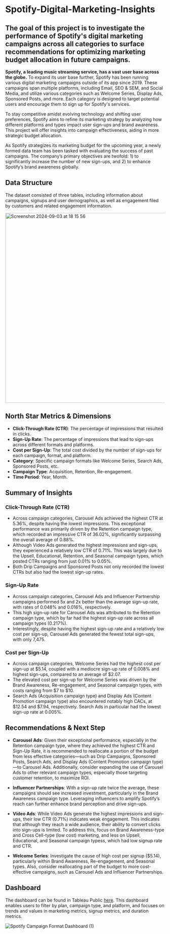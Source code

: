 # Spotify-Digital-Marketing-Insights


## The goal of this project is to investigate the performance of Spotify's digital marketing campaigns across all categories to surface recommendations for optimizing marketing budget allocation in future campaigns.

**Spotify, a leading music streaming service, has a vast user base across the globe.** To expand its user base further, Spotify has been running various digital marketing campaigns outside of its app since 2019. These campaigns span multiple platforms, including Email, SEO & SEM, and Social Media, and utilize various categories such as Welcome Series, Display Ads, Sponsored Posts, and more. Each category is designed to target potential users and encourage them to sign up for Spotify's services.

To stay competitive amidst evolving technology and shifting user preferences, Spotify aims to refine its marketing strategy by analyzing how different platforms and types impact user sign-ups and brand awareness. This project will offer insights into campaign effectiveness, aiding in more strategic budget allocation.

As Spotify strategizes its marketing budget for the upcoming year, a newly formed data team has been tasked with evaluating the success of past campaigns. The company’s primary objectives are twofold: 1) to significantly increase the number of new sign-ups, and 2) to enhance Spotify’s brand awareness globally.


## Data Structure

The dataset consisted of three tables, including information about campaigns, signups and user demographics, as well as engagement filed by customers and related engagement information.


<img width="600" alt="Screenshot 2024-09-03 at 18 15 56" src="https://github.com/user-attachments/assets/28ceb456-ef88-41c2-a8e0-48ebae539b2e">


## North Star Metrics & Dimensions
- **Click-Through Rate (CTR)**: The percentage of impressions that resulted in clicks.
- **Sign-Up Rate**: The percentage of impressions that lead to sign-ups across different formats and platforms.
- **Cost per Sign-Up**: The total cost divided by the number of sign-ups for each campaign, format, and platform.
- **Category**: Specific campaign formats like Welcome Series, Search Ads, Sponsored Posts, etc.
- **Campaign Type**: Acquisition, Retention, Re-engagement.
- **Time Period**: Year, Month.


## Summary of Insights


### Click-Through Rate (CTR)
- Across campaign categories, Carousel Ads achieved the highest CTR at 5.36%, despite having the lowest impressions. This exceptional performance was primarily driven by the Retention campaign type, which recorded an impressive CTR of 36.02%, significantly surpassing the overall average of 0.88%.
- Although Video Ads generated the highest impressions and sign-ups, they experienced a relatively low CTR of 0.71%. This was largely due to the Upsell, Educational, Retention, and Seasonal campaign types, which posted CTRs ranging from just 0.01% to 0.05%.
- Both Drip Campaigns and Sponsored Posts not only recorded the lowest CTRs but also had the lowest sign-up rates.

### Sign-Up Rate
- Across campaign categories, Carousel Ads and Influencer Partnership campaigns performed 5x and 2x better than the average sign-up rate, with rates of 0.048% and 0.016%, respectively.
- This high sign-up rate for Carousel Ads was attributed to the Retention campaign type, which by far had the highest sign-up rate across all campaign types (0.217%).
- Interestingly, despite having the highest sign-up rate and a relatively low cost per sign-up, Carousel Ads generated the fewest total sign-ups, with only 7,475.

### Cost per Sign-Up
- Across campaign categories, Welcome Series had the highest cost per sign-up at $5.14, coupled with a mediocre sign-up rate of 0.008% and highest sign-ups, compared to an average of $2.07.
- The elevated cost per sign-up for Welcome Series was driven by the Brand Awareness, Re-engagement, and Seasonal campaign types, with costs ranging from $7 to $10.
- Search Ads (Acquisition campaign type) and Display Ads (Content Promotion campaign type) also encountered notably high CACs, at $12.54 and $7.94, respectively. Search Ads in particular had the lowest sign-up rate at 0.005%.
 


## Recommendations & Next Step

- **Carousel Ads**: Given their exceptional performance, especially in the Retention campaign type, where they achieved the highest CTR and Sign-Up Rate, it is recommended to reallocate a portion of the budget from less effective categories—such as Drip Campaigns, Sponsored Posts, Search Ads, and Display Ads (Content Promotion campaign type)—to Carousel Ads. Additionally, consider expanding the use of Carousel Ads to other relevant campaign types, especially those targeting customer retention, to maximize ROI.
  
- **Influencer Partnerships**: With a sign-up rate twice the average, these campaigns should see increased investment, particularly in the Brand Awareness campaign type. Leveraging influencers to amplify Spotify’s reach can further enhance brand perception and drive sign-ups.
  
- **Video Ads**: While Video Ads generate the highest impressions and sign-ups, their low CTR (0.71%) indicates weak engagement. This indicates that although they reach a wide audience, their ability to convert clicks into sign-ups is limited. To address this, focus on Brand Awareness-type and Cross Cell-type (low cost) marketing, and less on Upsell, Educational, and Seasonal campaign typess, which had low signup rate and CTR.
  
- **Welcome Series**: Investigate the cause of high cost per signup ($5.14), particularly within Brand Awareness, Re-engagement, and Seasonal types. Also, consider reallocating part of the budget to more cost-effective campaigns, such as Carousel Ads and Influencer Partnerships.




## Dashboard
The dashboard can be found in Tableau Public [here](https://public.tableau.com/app/profile/witts.jianming.mei/viz/SpofityCampaignFormatDashboard/SpotifyCampaignFormatDashboard?publish=yes). This dashboard enables users to filter by plan, campaign type, and platform, and focuses on trends and values in marketing metrics, signup metrics, and duration metrics.


![Spotify Campaign Format Dashboard (1)](https://github.com/user-attachments/assets/f45ca37e-c4a9-466f-8e31-176751ae7ac7)
